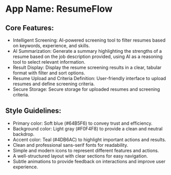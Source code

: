 # **App Name**: ResumeFlow

## Core Features:

- Intelligent Screening: AI-powered screening tool to filter resumes based on keywords, experience, and skills.
- AI Summarization: Generate a summary highlighting the strengths of a resume based on the job description provided, using AI as a reasoning tool to select relevant information.
- Result Display: Display the resume screening results in a clear, tabular format with filter and sort options.
- Resume Upload and Criteria Definition: User-friendly interface to upload resumes and define screening criteria.
- Secure Storage: Secure storage for uploaded resumes and screening criteria.

## Style Guidelines:

- Primary color: Soft blue (#64B5F6) to convey trust and efficiency.
- Background color: Light gray (#F0F4F8) to provide a clean and neutral backdrop.
- Accent color: Teal (#4DB6AC) to highlight important actions and results.
- Clean and professional sans-serif fonts for readability.
- Simple and modern icons to represent different features and actions.
- A well-structured layout with clear sections for easy navigation.
- Subtle animations to provide feedback on interactions and improve user experience.